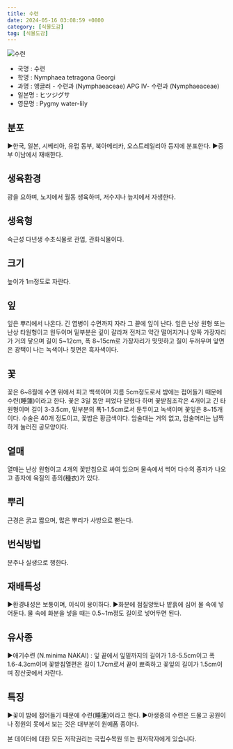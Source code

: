 ```yaml
---
title: 수련
date: 2024-05-16 03:08:59 +0800
category: [식물도감]
tag: [식물도감]
---
```




![수련](/fileUpload/plants/basic/Nymphaeaceae/Nymphaea/12024/1_th2.JPG)
- 국명 : 수련
- 학명 : Nymphaea tetragona Georgi
- 과명 : 앵글러 - 수련과 (Nymphaeaceae) APG Ⅳ- 수련과 (Nymphaeaceae)
- 일본명 : ヒツジグサ
- 영문명 : Pygmy water-lily


## 분포
▶한국, 일본, 시베리아, 유럽 동부, 북아메리카, 오스트레일리아 등지에 분포한다.▶중부 이남에서 재배한다.
## 생육환경
광을 요하며, 노지에서 월동 생육하며, 저수지나 늪지에서 자생한다.
## 생육형
숙근성 다년생 수초식물로 관엽, 관화식물이다.
## 크기
높이가 1m정도로 자란다.
## 잎
잎은 뿌리에서 나온다. 긴 엽병이 수면까지 자라 그 끝에 잎이 난다. 잎은 난상 원형 또는 난상 타원형이고 원두이며 밑부분은 깊이 갈라져 전저고 약간 떨어지거나 양쪽 가장자리가 거의 닿으며 길이 5~12cm, 폭 8~15cm로 가장자리가 밋밋하고 질이 두꺼우며 앞면은 광택이 나는 녹색이나 뒷면은 흑자색이다.
## 꽃
꽃은 6~8월에 수면 위에서 피고 백색이며 지름 5cm정도로서 밤에는 접어들기 때문에 수련(睡蓮)이라고 한다. 꽃은 3일 동안 피었다 닫혔다 하며 꽃받침조각은 4개이고 긴 타원형이며 길이 3-3.5cm, 밑부분의 폭1-1.5cm로서 둔두이고 녹색이며 꽃잎은 8~15개이다. 수술은 40개 정도이고, 꽃밥은 황금색이다. 암술대는 거의 없고, 암술머리는 납짝하게 눌러진 공모양이다.
## 열매
열매는 난상 원형이고 4개의 꽃받침으로 싸여 있으며 물속에서 썩어 다수의 종자가 나오고 종자에 육질의 종의(種衣)가 있다.
## 뿌리
근경은 굵고 짧으며, 많은 뿌리가 사방으로 뻗는다.
## 번식방법
분주나 실생으로 행한다.
## 재배특성
▶환경내성은 보통이며, 이식이 용이하다. ▶화분에 점질양토나 밭흙에 심어 물 속에 넣어둔다. 물 속에 화분을 넣을 때는 0.5~1m정도 길이로 넣어두면 된다.
## 유사종
▶애기수련 (N.minima NAKAI) : 잎 끝에서 잎밑까지의 길이가 1.8-5.5cm이고 폭 1.6-4.3cm이며 꽃받침열편은 길이 1.7cm로서 끝이 뾰족하고 꽃잎의 길이가   1.5cm이며 장산곶에서 자란다.
## 특징
▶꽃이 밤에 접어들기 때문에 수련(睡蓮)이라고 한다.▶야생종의 수련은 드물고 공원이나 정원의 못에서 보는 것은 대부분이 원예품  종이다.






본 데이터에 대한 모든 저작권리는 국립수목원 또는 원저작자에게 있습니다.
